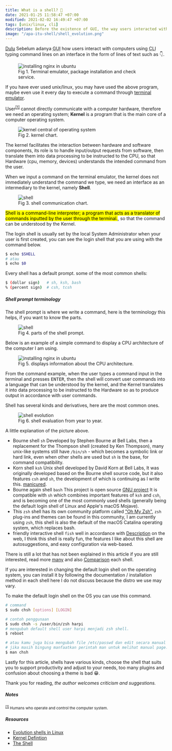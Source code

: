 ```yaml
---
title: What is a shell? 🐚
date: 2021-01-25 11:58:47 +07:00
modified: 2021-02-02 16:49:47 +07:00
tags: [unix/linux, cli]
description: Before the existence of GUI, the way users interacted with computers using CLI was typing command lines on an interface in the form of text lines such as.
image: "/apa-itu-shell/shell_evolution.png"
---
```


<a href="http://www.youtube.com/watch?v=tc4ROCJYbm0&t=70" target="_blank" rel="noopener">Dulu</a> Sebelum adanya <abbr title="Graphical User Interface">GUI</abbr> how users interact with computers using <abbr title="Command Line Interface">CLI</abbr> typing command lines on an interface in the form of lines of text such as 👇.

<figure>
<img src="/apa-itu-shell/terminal_nginx.gif" alt="installing nginx in ubuntu">
<figcaption>Fig 1. Terminal emulator, package installation and check service.</figcaption>
</figure>

If you have ever used unix/linux, you may have used the above program, maybe even use it every day to execute a command through <a href="http://en.wikipedia.org/wiki/List_of_terminal_emulators" target="_blank" rel="noopener">terminal emulator</a>.

User<sup id="user">[[1]](#user-ref)</sup> cannot directly communicate with a computer hardware, therefore we need an operating system; **Kernel** is a program that is the main core of a computer operating system.

<figure>
<img src="/apa-itu-shell/kernel.png" alt="kernel central of operating system">
<figcaption>Fig 2. kernel chart.</figcaption>
</figure>

The kernel facilitates the interaction between hardware and software components, its role is to handle input/output requests from software, then translate them into data processing to be instructed to the CPU, so that Hardware (cpu, memory, devices) understands the intended command from the user.

When we input a command on the terminal emulator, the kernel does not immediately understand the command we type, we need an interface as an intermediary to the kernel, namely **Shell**.

<figure>
<img src="/apa-itu-shell/shell.png" alt="shell">
<figcaption>Fig 3. shell communication chart.</figcaption>
</figure>

<mark>Shell is a command-line interpreter; a program that acts as a translator of commands inputted by the user through the terminal.</mark>, so that the command can be understood by the Kernel.

The login shell is usually set by the local System Administrator when your user is first created, you can see the login shell that you are using with the command below.

```bash
$ echo $SHELL
# atau
$ echo $0
```

Every shell has a default prompt. some of the most common shells:

```bash
$ (dollar sign)   # sh, ksh, bash
% (percent sign)  # csh, tcsh
```

##### Shell prompt terminology

The shell prompt is where we write a command, here is the terminology this helps, if you want to know the parts.

<figure>
<img src="/apa-itu-shell/term_shell_prompt.png" alt="shell">
<figcaption>Fig 4. parts of the shell prompt.</figcaption>
</figure>

Below is an example of a simple command to display a CPU architecture of the computer I am using.

<figure>
<img src="/apa-itu-shell/terminal_lscpu.gif" alt="installing nginx in ubuntu">
<figcaption>Fig 5. displays information about the CPU architecture.</figcaption>
</figure>

From the command example, when the user types a command input in the terminal and presses <kbd>ENTER</kbd>, then the shell will convert user commands into a language that can be understood by the kernel, and the Kernel translates it into data processing to be instructed to the Hardware so as to produce output in accordance with user commands.

Shell has several kinds and derivatives, here are the most common ones.

<figure>
<img src="/apa-itu-shell/shell_evolution.png" alt="shell evolution">
<figcaption>Fig 6. shell evaluation from year to year.</figcaption>
</figure>

A little explanation of the picture above.

- Bourne shell `sh`
  Developed by Stephen Bourne at Bell Labs, then a replacement for the Thompson shell (created by Ken Thompson), many unix-like systems still have `/bin/sh` - which becomes a symbolic link or hard link, even when other shells are used but `sh` is the base, for command compatibility.
- Korn shell `ksh` Unix shell developed by David Korn at Bell Labs,
  It was originally developed based on the Bourne shell source code, but it also features `csh` and `sh`, the development of which is continuing as I write this. <a href="http://github.com/att/ast" target="_blank" rel="noopener">manicured</a>.
- Bourne again shell `bash`
  This project is open source <a href="http://gnu.org/software/bash/" target="_blank" rel="noopener">GNU project</a> It is compatible with `sh` which combines important features of `ksh` and `csh`, and is becoming one of the most commonly used shells (generally being the default login shell of Linux and Apple's macOS Mojave).
- This `zsh` shell has its own community platform called <a href="http://ohmyz.sh/"  target="_blank" rel="noopener">"Oh My Zsh"</a>, `zsh` plug-ins and themes can be found in this community, I am currently using `zsh`, this shell is also the default of the macOS Catalina operating system, which replaces bash.
- friendly interactive shell `fish`
  well in accordance with <a href="http://fishshell.com/" target="_blank" rel="noopener">Description</a> on the web, I think this shell is really fun, the features I like about this shell are autosuggestions, and easy configuration via web-based.

There is still a lot that has not been explained in this article if you are still interested, read more <a href="http://en.wikipedia.org/wiki/List_of_command-line_interpreters#Operating_system_shells" target="_blank" rel="noopener">many</a> and also <a href="http://en.wikipedia.org/wiki/Comparison_of_command_shells" target="_blank" rel="noopener">Comparison</a> each shell.

If you are interested in changing the default login shell on the operating system, you can install it by following the documentation / installation method in each shell here I do not discuss because the distro we use may vary.

To make the default login shell on the OS you can use this command.

```bash
# command
$ sudo chsh [options] [LOGIN]

# contoh penggunaan
$ sudo chsh -s /user/bin/zsh harpi
# mengubah default shell user harpi menjadi zsh shell.
$ reboot

# atau kamu juga bisa mengubah file /etc/passwd dan edit secara manual user shellnya.
# jika masih bingung manfaatkan perintah man untuk melihat manual page.
$ man chsh
```

Lastly for this article, shells have various kinds, choose the shell that suits you to support productivity and adjust to your needs, too many plugins and confusion about choosing a theme is bad 😁.

Thank you for reading, _the author welcomes criticism and suggestions._

##### Notes

<small id="user-ref"><sup>[[1]](#user)</sup> Humans who operate and control the computer system.</small>

##### Resources

- [Evolution shells in Linux](http://developer.ibm.com/tutorials/l-linux-shells/)
- [Kernel Defintion](http://www.linfo.org/kernel.html)
- [The Shell](http://www.cis.rit.edu/class/simg211/unixintro/Shell.html)

